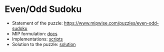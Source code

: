 # Even/Odd Sudoku
- Statement of the puzzle: https://www.mipwise.com/puzzles/even-odd-sudoku
- MIP formulation: [docs](docs/README.md)
- Implementations: [scripts](scripts/README.md)
- Solution to the puzzle: [solution](docs/even_odd_sudoku_solution.md)